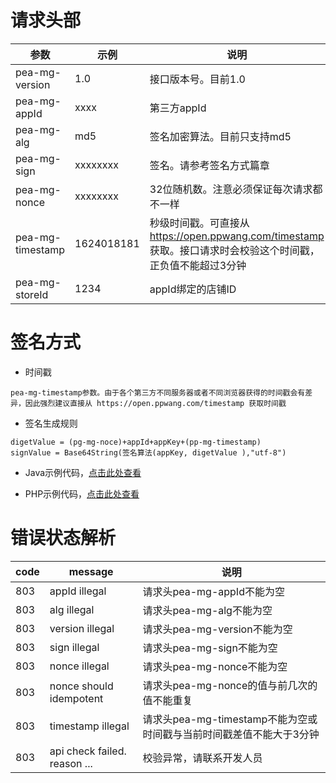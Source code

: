 # 请求头部
  参数    |  示例  |  说明
--------------------------|-----------------------------------|-----------------------------------
pea-mg-version            |  1.0                              |  接口版本号。目前1.0
pea-mg-appId              |  xxxx                             |  第三方appId
pea-mg-alg                |  md5                              |  签名加密算法。目前只支持md5
pea-mg-sign               |  xxxxxxxx                         |  签名。请参考签名方式篇章
pea-mg-nonce              |  xxxxxxxx                         |  32位随机数。注意必须保证每次请求都不一样
pea-mg-timestamp          |  1624018181                       |  秒级时间戳。可直接从 https://open.ppwang.com/timestamp 获取。接口请求时会校验这个时间戳，正负值不能超过3分钟
pea-mg-storeId            |  1234                             |  appId绑定的店铺ID



# 签名方式
- 时间戳
```
pea-mg-timestamp参数。由于各个第三方不同服务器或者不同浏览器获得的时间戳会有差异，因此强烈建议直接从 https://open.ppwang.com/timestamp 获取时间戳
```
- 签名生成规则
```
digetValue = (pg-mg-noce)+appId+appKey+(pp-mg-timestamp)
signValue = Base64String(签名算法(appKey, digetValue ),"utf-8")
```
- Java示例代码，[点击此处查看](../demo/SignAuthUtils.java)

- PHP示例代码，[点击此处查看](../demo/SignAuthUtils.php)


# 错误状态解析
code    |  message  |  说明
--------------------------|-----------------------------------|-----------------------------------
803            |  appId illegal                        |  请求头pea-mg-appId不能为空
803            |  alg illegal                          |  请求头pea-mg-alg不能为空
803            |  version illegal                      |  请求头pea-mg-version不能为空
803            |  sign illegal                         |  请求头pea-mg-sign不能为空
803            |  nonce illegal                        |  请求头pea-mg-nonce不能为空
803            |  nonce should idempotent              |  请求头pea-mg-nonce的值与前几次的值不能重复
803            |  timestamp illegal                    |  请求头pea-mg-timestamp不能为空或时间戳与当前时间戳差值不能大于3分钟
803            |  api check failed. reason ...         |  校验异常，请联系开发人员